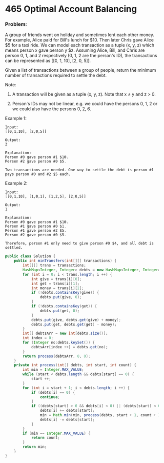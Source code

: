 # 465 Optimal Account Balancing

### Problem:
A group of friends went on holiday and sometimes lent each other money. For example, Alice paid for Bill's lunch for $10. Then later Chris gave Alice $5 for a taxi ride. We can model each transaction as a tuple (x, y, z) which means person x gave person y $z. Assuming Alice, Bill, and Chris are person 0, 1, and 2 respectively (0, 1, 2 are the person's ID), the transactions can be represented as [[0, 1, 10], [2, 0, 5]].

Given a list of transactions between a group of people, return the minimum number of transactions required to settle the debt.

Note:

1. A transaction will be given as a tuple (x, y, z). Note that x ≠ y and z > 0.

2. Person's IDs may not be linear, e.g. we could have the persons 0, 1, 2 or we could also have the persons 0, 2, 6.

Example 1:
```
Input:
[[0,1,10], [2,0,5]]

Output:
2

Explanation:
Person #0 gave person #1 $10.
Person #2 gave person #0 $5.

Two transactions are needed. One way to settle the debt is person #1 pays person #0 and #2 $5 each.
```

Example 2:
```
Input:
[[0,1,10], [1,0,1], [1,2,5], [2,0,5]]

Output:
1

Explanation:
Person #0 gave person #1 $10.
Person #1 gave person #0 $1.
Person #1 gave person #2 $5.
Person #2 gave person #0 $5.

Therefore, person #1 only need to give person #0 $4, and all debt is settled.
```

```java
public class Solution {
    public int minTransfers(int[][] transactions) {
        int[][] trans = transactions;
        HashMap<Integer, Integer> debts = new HashMap<Integer, Integer>();
        for (int i = 0; i < trans.length; i ++) {
            int give = trans[i][0];
            int get = trans[i][1];
            int money = trans[i][2];
            if (!debts.containsKey(give)) {
                debts.put(give, 0);
            }
            if (!debts.containsKey(get)) {
                debts.put(get, 0);
            }
            debts.put(give, debts.get(give) + money);
            debts.put(get, debts.get(get) - money);
        }
        int[] debtsArr = new int[debts.size()];
        int index = 0;
        for (Integer no:debts.keySet()) {
            debtsArr[index ++] = debts.get(no);
        }
        return process(debtsArr, 0, 0);
    }
    private int process(int[] debts, int start, int count) {
        int min = Integer.MAX_VALUE;
        while (start < debts.length && debts[start] == 0) {
            start ++;
        }
        for (int i = start + 1; i < debts.length; i ++) {
            if (debts[i] == 0) {
                continue;
            }
            if ((debts[start] > 0 && debts[i] < 0) || (debts[start] < 0 && debts[i] > 0)) {
                debts[i] += debts[start];
                min = Math.min(min, process(debts, start + 1, count + 1));
                debts[i] -= debts[start];
            }
        }
        if (min == Integer.MAX_VALUE) {
            return count;
        }
        return min;
    }
}
```
